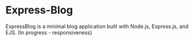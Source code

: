 # Express-Blog
ExpressBlog is a minimal blog application built with Node.js, Express.js, and EJS.
(In progress - responsiveness)
